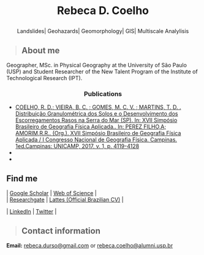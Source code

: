 
   #  <p align="center">Rebeca D. Coelho </p>  
   


<p align="center"> Landslides| Geohazards| Geomorphology| GIS| Multiscale Analylisis </p> 


> ## About me
Geographer, MSc. in Physical Geography at the University of São Paulo (USP) and Student Researcher of the New Talent Program of the Institute of Technological Research (IPT). 



### <p align="center">Publications </p> 


- [COELHO, R. D.; VIEIRA, B. C. ; GOMES, M. C. V. ; MARTINS, T. D. . Distribuição Granulométrica dos Solos e o Desenvolvimento dos Escorregamentos Rasos na Serra do Mar (SP). In: XVII Simpósio Brasileiro de Geografia Física Aplicada.. In: PEREZ FILHO,A; AMORIM,R.R.. (Org.). XVII Simpósio Brasileiro de Geografia Física Aplicada / I Congresso Nacional de Geografia Física. Campinas. 1ed.Campinas: UNICAMP, 2017, v. 1, p. 4119-4128](https://ocs.ige.unicamp.br/ojs/sbgfa/article/view/2565)
-
-

## Find me

| [Google Scholar](https://scholar.google.com.br/citations?hl=pt-BR&user=H17um_wAAAAJ)  | [Web of Science](https://publons.com/researcher/3131939/rebeca-durco-coelho)  |   
| [Researchgate](https://www.researchgate.net/profile/Rebeca_Coelho2)                   | [Lattes (Official Brazilian CV)](http://buscatextual.cnpq.br/buscatextual/visualizacv.do?metodo=apresentar&id=K4324962P9) |

| [LinkedIn](https://www.linkedin.com/in/rebeca-dur%C3%A7o-coelho-35b699159)  | [Twitter](https://www.twitter.com/RebecaDurso)  |

> ## Contact information

**Email:** [rebeca.durso@gmail.com](mailto:rebeca.durso@gmail.com)   or  [rebeca.coelho@alumni.usp.br](mailto:rebeca.coelho@usp.br)





